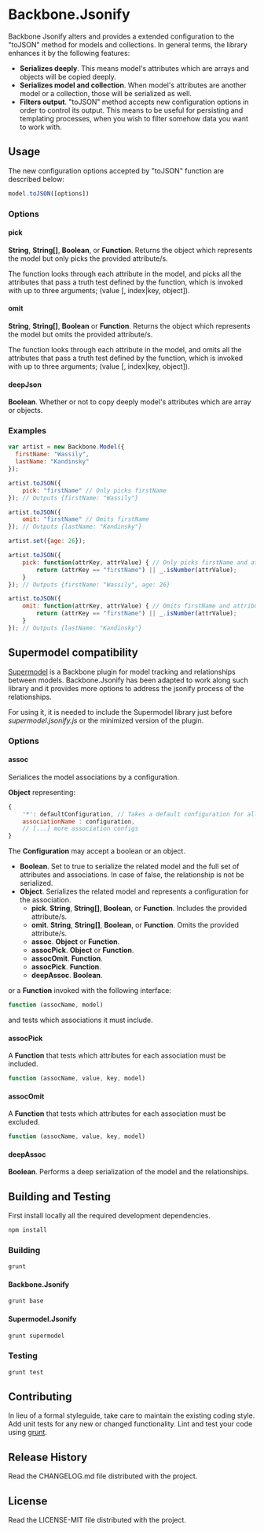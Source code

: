 # Backbone.Jsonify

Backbone Jsonify alters and provides a extended configuration to the "toJSON" method for models and collections. In general terms, the library enhances it by the following features: 

* **Serializes deeply**. This means model's attributes which are arrays and objects will be copied deeply.
* **Serializes model and collection**. When model's attributes are another model or a collection, those will be serialized as well.
* **Filters output**. "toJSON" method accepts new configuration options in order to control its output. This means to be useful for persisting and templating processes, when you wish to filter somehow data you want to work with.

## Usage
The new configuration options accepted by "toJSON" function are described below:
```javascript
model.toJSON([options]) 
```

### Options

#### pick


**String**, **String[]**, **Boolean**, or **Function**. Returns the object which represents the model but only picks the provided attribute/s. 

The function looks through each attribute in the model, and picks all the attributes that pass a truth test defined by the function, which is invoked with up to three arguments; (value [, index|key, object]).

#### omit

**String**, **String[]**, **Boolean** or **Function**. Returns the object which represents the model but omits the provided attribute/s.

The function looks through each attribute in the model, and omits all the attributes that pass a truth test defined by the function, which is invoked with up to three arguments; (value [, index|key, object]).

#### deepJson

**Boolean**. Whether or not to copy deeply model's attributes which are array or objects.

### Examples
```javascript
var artist = new Backbone.Model({
  firstName: "Wassily",
  lastName: "Kandinsky"
});

artist.toJSON({
	pick: "firstName" // Only picks firstName
}); // Outputs {firstName: "Wassily"}

artist.toJSON({
	omit: "firstName" // Omits firstName
}); // Outputs {lastName: "Kandinsky"}

artist.set({age: 26});

artist.toJSON({
	pick: function(attrKey, attrValue) { // Only picks firstName and attribute values that are numbers
        return (attrKey == "firstName") || _.isNumber(attrValue);
    }
}); // Outputs {firstName: "Wassily", age: 26}

artist.toJSON({
	omit: function(attrKey, attrValue) { // Omits firstName and attribute values that are numbers
        return (attrKey == "firstName") || _.isNumber(attrValue);
    }
}); // Outputs {lastName: "Kandinsky"}

```
## Supermodel compatibility
[Supermodel](http://pathable.github.io/supermodel/) is a Backbone plugin for model tracking and relationships between models. Backbone.Jsonify has been adapted to work along such library and it provides more options to address the jsonify process of the relationships.

For using it, it is needed to include the Supermodel library just before *supermodel.jsonify.js* or the minimized version of the plugin.

### Options

#### assoc
Serialices the model associations by a configuration.

**Object** representing:

```javascript
{
	'*': defaultConfiguration, // Takes a default configuration for all associations (optional)
	associationName : configuration,
    // [...] more association configs
}
```

The **Configuration** may accept a boolean or an object.

* **Boolean**. Set to true to serialize the related model and the full set of attributes and associations. In case of false, the relationship is not be serialized.
* **Object**. Serializes the related model and represents a configuration for the association.
  * **pick**. **String**, **String[]**, **Boolean**, or **Function**.  Includes the provided attribute/s.
  * **omit**. **String**, **String[]**, **Boolean**, or **Function**. Omits the provided attribute/s.
  * **assoc**. **Object** or **Function**.
  * **assocPick**. **Object** or **Function**.
  * **assocOmit**. **Function**.
  * **assocPick**. **Function**.
  * **deepAssoc**. **Boolean**.
 
or a **Function** invoked with the following interface:


```javascript
function (assocName, model)
```
and tests which associations it must include.

#### assocPick
A **Function** that tests which attributes for each association must be included.

```javascript
function (assocName, value, key, model)
```
#### assocOmit
A **Function** that tests which attributes for each association must be excluded.

```javascript
function (assocName, value, key, model)
```
#### deepAssoc
**Boolean**. Performs a deep serialization of the model and the relationships.

## Building and Testing
First install locally all the required development dependencies.
```bash
npm install
```

### Building
```bash
grunt
```
#### Backbone.Jsonify

```bash
grunt base
```

#### Supermodel.Jsonify
```bash
grunt supermodel
```

### Testing
```bash
grunt test
```

## Contributing
In lieu of a formal styleguide, take care to maintain the existing
coding style.
Add unit tests for any new or changed functionality. Lint and test your
code using [grunt](https://github.com/cowboy/grunt).

## Release History
Read the CHANGELOG.md file distributed with the project.

## License
Read the LICENSE-MIT file distributed with the project.
